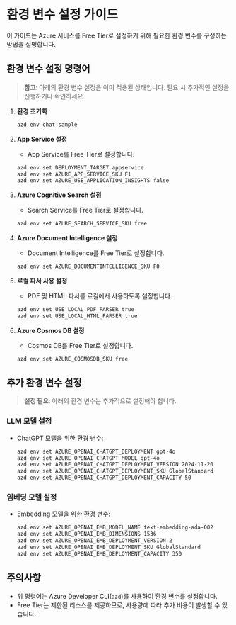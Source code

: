 # 환경 변수 설정 가이드

이 가이드는 Azure 서비스를 Free Tier로 설정하기 위해 필요한 환경 변수를 구성하는 방법을 설명합니다.

## 환경 변수 설정 명령어

> **참고**: 아래의 환경 변수 설정은 이미 적용된 상태입니다. 필요 시 추가적인 설정을 진행하거나 확인하세요.

1. **환경 초기화**
   ```bash
   azd env chat-sample
   ```

2. **App Service 설정**
   - App Service를 Free Tier로 설정합니다.
   ```bash
   azd env set DEPLOYMENT_TARGET appservice
   azd env set AZURE_APP_SERVICE_SKU F1
   azd env set AZURE_USE_APPLICATION_INSIGHTS false
   ```

3. **Azure Cognitive Search 설정**
   - Search Service를 Free Tier로 설정합니다.
   ```bash
   azd env set AZURE_SEARCH_SERVICE_SKU free
   ```

4. **Azure Document Intelligence 설정**
   - Document Intelligence를 Free Tier로 설정합니다.
   ```bash
   azd env set AZURE_DOCUMENTINTELLIGENCE_SKU F0
   ```

5. **로컬 파서 사용 설정**
   - PDF 및 HTML 파서를 로컬에서 사용하도록 설정합니다.
   ```bash
   azd env set USE_LOCAL_PDF_PARSER true
   azd env set USE_LOCAL_HTML_PARSER true
   ```

6. **Azure Cosmos DB 설정**
   - Cosmos DB를 Free Tier로 설정합니다.
   ```bash
   azd env set AZURE_COSMOSDB_SKU free
   ```

## 추가 환경 변수 설정

> **설정 필요**: 아래의 환경 변수는 추가적으로 설정해야 합니다.

### LLM 모델 설정
- ChatGPT 모델을 위한 환경 변수:
   ```bash
   azd env set AZURE_OPENAI_CHATGPT_DEPLOYMENT gpt-4o
   azd env set AZURE_OPENAI_CHATGPT_MODEL gpt-4o
   azd env set AZURE_OPENAI_CHATGPT_DEPLOYMENT_VERSION 2024-11-20
   azd env set AZURE_OPENAI_CHATGPT_DEPLOYMENT_SKU GlobalStandard
   azd env set AZURE_OPENAI_CHATGPT_DEPLOYMENT_CAPACITY 50
   ```

### 임베딩 모델 설정
- Embedding 모델을 위한 환경 변수:
   ```bash
   azd env set AZURE_OPENAI_EMB_MODEL_NAME text-embedding-ada-002
   azd env set AZURE_OPENAI_EMB_DIMENSIONS 1536
   azd env set AZURE_OPENAI_EMB_DEPLOYMENT_VERSION 2
   azd env set AZURE_OPENAI_EMB_DEPLOYMENT_SKU GlobalStandard
   azd env set AZURE_OPENAI_EMB_DEPLOYMENT_CAPACITY 350
   ```

## 주의사항
- 위 명령어는 Azure Developer CLI(`azd`)를 사용하여 환경 변수를 설정합니다.
- Free Tier는 제한된 리소스를 제공하므로, 사용량에 따라 추가 비용이 발생할 수 있습니다.